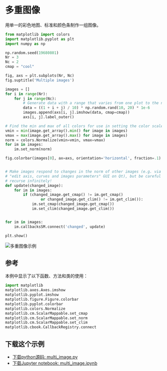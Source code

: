 # 多重图像

用单一的彩色地图、标准和颜色条制作一组图像。

```python
from matplotlib import colors
import matplotlib.pyplot as plt
import numpy as np

np.random.seed(19680801)
Nr = 3
Nc = 2
cmap = "cool"

fig, axs = plt.subplots(Nr, Nc)
fig.suptitle('Multiple images')

images = []
for i in range(Nr):
    for j in range(Nc):
        # Generate data with a range that varies from one plot to the next.
        data = ((1 + i + j) / 10) * np.random.rand(10, 20) * 1e-6
        images.append(axs[i, j].imshow(data, cmap=cmap))
        axs[i, j].label_outer()

# Find the min and max of all colors for use in setting the color scale.
vmin = min(image.get_array().min() for image in images)
vmax = max(image.get_array().max() for image in images)
norm = colors.Normalize(vmin=vmin, vmax=vmax)
for im in images:
    im.set_norm(norm)

fig.colorbar(images[0], ax=axs, orientation='horizontal', fraction=.1)


# Make images respond to changes in the norm of other images (e.g. via the
# "edit axis, curves and images parameters" GUI on Qt), but be careful not to
# recurse infinitely!
def update(changed_image):
    for im in images:
        if (changed_image.get_cmap() != im.get_cmap()
                or changed_image.get_clim() != im.get_clim()):
            im.set_cmap(changed_image.get_cmap())
            im.set_clim(changed_image.get_clim())


for im in images:
    im.callbacksSM.connect('changed', update)

plt.show()
```

![多重图像示例](https://matplotlib.org/_images/sphx_glr_multi_image_001.png)

## 参考

本例中显示了以下函数、方法和类的使用：

```python
import matplotlib
matplotlib.axes.Axes.imshow
matplotlib.pyplot.imshow
matplotlib.figure.Figure.colorbar
matplotlib.pyplot.colorbar
matplotlib.colors.Normalize
matplotlib.cm.ScalarMappable.set_cmap
matplotlib.cm.ScalarMappable.set_norm
matplotlib.cm.ScalarMappable.set_clim
matplotlib.cbook.CallbackRegistry.connect
```

## 下载这个示例

- [下载python源码: multi_image.py](https://matplotlib.org/_downloads/multi_image.py)
- [下载Jupyter notebook: multi_image.ipynb](https://matplotlib.org/_downloads/multi_image.ipynb)
